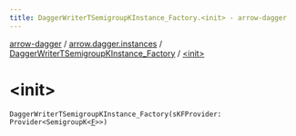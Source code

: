 ```yaml
---
title: DaggerWriterTSemigroupKInstance_Factory.<init> - arrow-dagger
---
```


[arrow-dagger](../../index.html) / [arrow.dagger.instances](../index.html) / [DaggerWriterTSemigroupKInstance_Factory](index.html) / [&lt;init&gt;](./-init-.html)

# &lt;init&gt;

`DaggerWriterTSemigroupKInstance_Factory(sKFProvider: Provider<SemigroupK<`[`F`](index.html#F)`>>)`